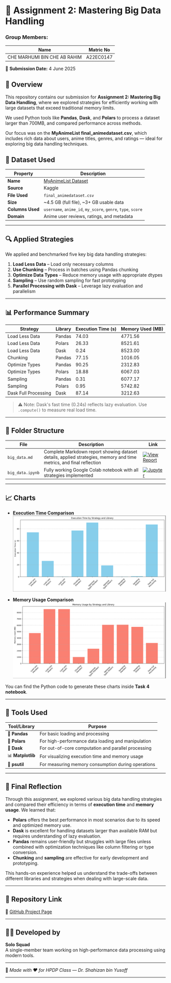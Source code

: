 # 📘 Assignment 2: Mastering Big Data Handling  
### Group Members:
| Name              | Matric No       |
|-------------------|-----------------|
| CHE MARHUMI BIN CHE AB RAHIM   | A22EC0147      |

📅 **Submission Date:** 4 June 2025  

## 📌 Overview

This repository contains our submission for **Assignment 2: Mastering Big Data Handling**, where we explored strategies for efficiently working with large datasets that exceed traditional memory limits.

We used Python tools like **Pandas**, **Dask**, and **Polars** to process a dataset larger than 700MB, and compared performance across methods.

Our focus was on the **MyAnimeList final_animedataset.csv**, which includes rich data about users, anime titles, genres, and ratings — ideal for exploring big data handling techniques.


## 🧾 Dataset Used

| Property | Description |
|---------|-------------|
| **Name** | [MyAnimeList Dataset](https://www.kaggle.com/datasets/dbdmobile/myanimelist-dataset) |
| **Source** | Kaggle |
| **File Used** | `final_animedataset.csv` |
| **Size** | ~4.5 GB (full file), ~3+ GB usable data |
| **Columns Used** | `username`, `anime_id`, `my_score`, `genre`, `type`, `score` |
| **Domain** | Anime user reviews, ratings, and metadata |

---

## 🔍 Applied Strategies

We applied and benchmarked five key big data handling strategies:

1. **Load Less Data** – Load only necessary columns
2. **Use Chunking** – Process in batches using Pandas chunking
3. **Optimize Data Types** – Reduce memory usage with appropriate dtypes
4. **Sampling** – Use random sampling for fast prototyping
5. **Parallel Processing with Dask** – Leverage lazy evaluation and parallelism

---

## 📊 Performance Summary

| Strategy              | Library     | Execution Time (s) | Memory Used (MB) |
|-----------------------|-------------|--------------------|------------------|
| Load Less Data        | Pandas      | 74.03              | 4771.56          |
| Load Less Data        | Polars      | 26.33              | 8521.61          |
| Load Less Data        | Dask        | 0.24               | 8523.00          |
| Chunking              | Pandas      | 77.15              | 1016.05          |
| Optimize Types        | Pandas      | 90.25              | 2312.83          |
| Optimize Types        | Polars      | 18.88              | 6067.03          |
| Sampling              | Pandas      | 0.31               | 6077.17          |
| Sampling              | Polars      | 0.95               | 5742.82          |
| Dask Full Processing  | Dask        | 87.14              | 3212.63          |

> ⚠️ Note: Dask's fast time (0.24s) reflects lazy evaluation. Use `.compute()` to measure real load time.

---

## 📁 Folder Structure

| File           | Description | Link                          |
|----------------|-------------|-------------------------------|
| `big_data.md`  | Complete Markdown report showing dataset details, applied strategies, memory and time metrics, and final reflection | [![View Report](https://img.shields.io/badge/View-Report-brightgreen?logo=markdown&logoColor=white)](big_data.md) |
| `big_data.ipynb` | Fully working Google Colab notebook with all strategies implemented | [![Jupyter](https://img.shields.io/badge/Open-Jupyter-F37626?logo=jupyter&logoColor=white)](https://colab.research.google.com/drive/1VTU_URXoo4UkVCz3YLNsNDDwbUj16tqx?usp=sharing) |

---

## 📈 Charts

- **Execution Time Comparison**  
  ![Execution Time Chart](executionTime.png)

- **Memory Usage Comparison**  
  ![Memory Usage Chart](memoryUsage.png)

You can find the Python code to generate these charts inside **Task 4 notebook**.

---

## 🧪 Tools Used

| Tool/Library | Purpose |
|--------------|---------|
| 🐼 **Pandas** | For basic loading and processing |
| 🦖 **Polars** | For high-performance data loading and manipulation |
| 🚀 **Dask** | For out-of-core computation and parallel processing |
| 📊 **Matplotlib** | For visualizing execution time and memory usage |
| 🧮 **psutil** | For measuring memory consumption during operations |

---

## 🧾 Final Reflection

Through this assignment, we explored various big data handling strategies and compared their efficiency in terms of **execution time** and **memory usage**. We learned that:

- **Polars** offers the best performance in most scenarios due to its speed and optimized memory use.
- **Dask** is excellent for handling datasets larger than available RAM but requires understanding of lazy evaluation.
- **Pandas** remains user-friendly but struggles with large files unless combined with optimization techniques like column filtering or type conversion.
- **Chunking** and **sampling** are effective for early development and prototyping.

This hands-on experience helped us understand the trade-offs between different libraries and strategies when dealing with large-scale data.

---

## 📁 Repository Link

🔗 [GitHub Project Page](https://github.com/drshahizan/HPDP/tree/main/2425/assignment/A2/bdm/Solo%20Squad)

---

## 🧑‍💻 Developed by

**Solo Squad**  
A single-member team working on high-performance data processing using modern tools.

---

📌 *Made with ❤️ for HPDP Class — Dr. Shahizan bin Yusoff*

---
